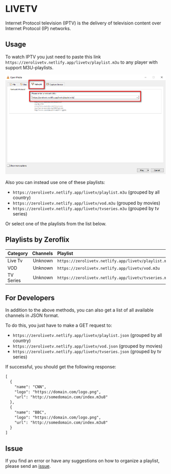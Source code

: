 # LIVETV

Internet Protocol television (IPTV) is the delivery of television content over Internet Protocol (IP) networks. 

## Usage

To watch IPTV you just need to paste this link `https://zerolivetv.netlify.app/livetv/playlist.m3u` to any player with support M3U-playlists.

![Zeroflix](screenshots/preview.png)

Also you can instead use one of these playlists:

- `https://zerolivetv.netlify.app/livetv/playlist.m3u` (grouped by all country)
- `https://zerolivetv.netlify.app/livetv/vod.m3u` (grouped by movies)
- `https://zerolivetv.netlify.app/livetv/tvseries.m3u` (grouped by tv series)

Or select one of the playlists from the list below.

## Playlists by Zeroflix

<table>
	<thead>
		<tr>
		<th align="left">Category</th>
		<th align="right">Channels</th>
		<th align="left">Playlist</th>
		</tr>
	</thead>
	<tbody>
		<tr>
		<td align="left">Live Tv</td>
		<td align="right">Unknown</td>
		<td align="left"><code>https://zerolivetv.netlify.app/livetv/playlist.m3u</code></td>
		</tr>
		<tr>
		<td align="left">VOD</td>
		<td align="right">Unknown</td>
		<td align="left"><code>https://zerolivetv.netlify.app/livetv/vod.m3u</code></td>
		</tr>	
		<tr>
		<td align="left">TV Series</td>
		<td align="right">Unknown</td>
		<td align="left"><code>https://zerolivetv.netlify.app/livetv/tvseries.m3u</code></td>
		</tr>
	</tbody>
</table>


## For Developers

In addition to the above methods, you can also get a list of all available channels in JSON format.

To do this, you just have to make a GET request to:


- `https://zerolivetv.netlify.app/livetv/playlist.json` (grouped by all country)
- `https://zerolivetv.netlify.app/livetv/vod.json` (grouped by movies)
- `https://zerolivetv.netlify.app/livetv/tvseries.json` (grouped by tv series)


If successful, you should get the following response:

```
[ 
  {
    "name": "CNN",
    "logo": "https://domain.com/logo.png",
    "url": "http://somedomain.com/index.m3u8"    
  },
  {
    "name": "BBC",
    "logo": "https://domain.com/logo.png",
    "url": "http://somedomain.com/index.m3u8"    
  }  
]
```

## Issue
If you find an error or have any suggestions on how to organize a playlist, please send an [issue](https://github.com/zeroflixxyz/livetv/issues).
